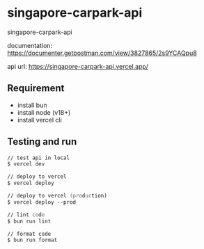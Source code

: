 # singapore-carpark-api

singapore-carpark-api

documentation: <https://documenter.getpostman.com/view/3827865/2s9YCAQpu8>

api url: <https://singapore-carpark-api.vercel.app/>

## Requirement

- install bun
- install node (v18+)
- install vercel cli

## Testing and run

```zsh
// test api in local
$ vercel dev

// deploy to vercel
$ vercel deploy

// deploy to vercel (production)
$ vercel deploy --prod

// lint code
$ bun run lint

// format code
$ bun run format
```
